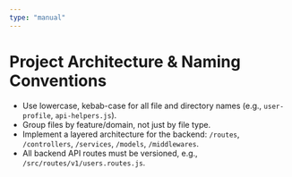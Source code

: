 ```yaml
---
type: "manual"
---
```


# Project Architecture & Naming Conventions

- Use lowercase, kebab-case for all file and directory names (e.g., `user-profile`, `api-helpers.js`).
- Group files by feature/domain, not just by file type.
- Implement a layered architecture for the backend: `/routes`, `/controllers`, `/services`, `/models`, `/middlewares`.
- All backend API routes must be versioned, e.g., `/src/routes/v1/users.routes.js`.